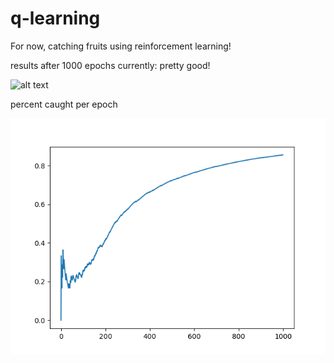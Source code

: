 # q-learning 
For now, catching fruits using reinforcement learning!

results after 1000 epochs currently: pretty good!

![alt text](https://i.imgur.com/YnCAvwG.gif)

percent caught per epoch


![alt text](training_history.png)
